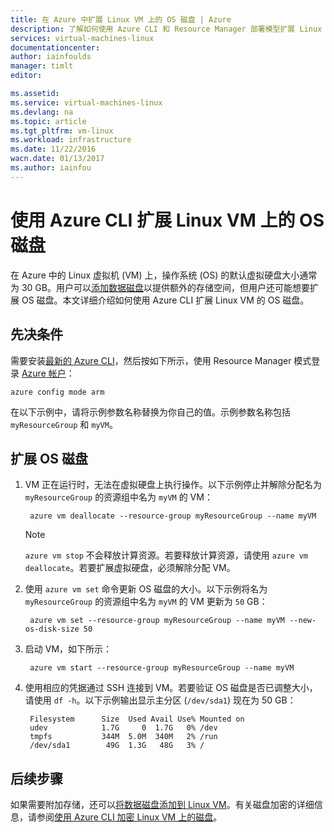 ```yaml
---
title: 在 Azure 中扩展 Linux VM 上的 OS 磁盘 | Azure
description: 了解如何使用 Azure CLI 和 Resource Manager 部署模型扩展 Linux VM 上的操作系统 (OS) 虚拟磁盘
services: virtual-machines-linux
documentationcenter: 
author: iainfoulds
manager: timlt
editor: 

ms.assetid: 
ms.service: virtual-machines-linux
ms.devlang: na
ms.topic: article
ms.tgt_pltfrm: vm-linux
ms.workload: infrastructure
ms.date: 11/22/2016
wacn.date: 01/13/2017
ms.author: iainfou
---
```


# 使用 Azure CLI 扩展 Linux VM 上的 OS 磁盘
在 Azure 中的 Linux 虚拟机 (VM) 上，操作系统 (OS) 的默认虚拟硬盘大小通常为 30 GB。用户可以[添加数据磁盘](./virtual-machines-linux-add-disk.md)以提供额外的存储空间，但用户还可能想要扩展 OS 磁盘。本文详细介绍如何使用 Azure CLI 扩展 Linux VM 的 OS 磁盘。

## 先决条件
需要安装[最新的 Azure CLI](../xplat-cli-install.md)，然后按如下所示，使用 Resource Manager 模式登录 [Azure 帐户](https://www.azure.cn/pricing/1rmb-trial/)：

    azure config mode arm

在以下示例中，请将示例参数名称替换为你自己的值。示例参数名称包括 `myResourceGroup` 和 `myVM`。

## 扩展 OS 磁盘

1. VM 正在运行时，无法在虚拟硬盘上执行操作。以下示例停止并解除分配名为 `myResourceGroup` 的资源组中名为 `myVM` 的 VM：

        azure vm deallocate --resource-group myResourceGroup --name myVM

    > [!NOTE]
    > `azure vm stop` 不会释放计算资源。若要释放计算资源，请使用 `azure vm deallocate`。若要扩展虚拟硬盘，必须解除分配 VM。

2. 使用 `azure vm set` 命令更新 OS 磁盘的大小。以下示例将名为 `myResourceGroup` 的资源组中名为 `myVM` 的 VM 更新为 `50` GB：

        azure vm set --resource-group myResourceGroup --name myVM --new-os-disk-size 50

3. 启动 VM，如下所示：

        azure vm start --resource-group myResourceGroup --name myVM

4. 使用相应的凭据通过 SSH 连接到 VM。若要验证 OS 磁盘是否已调整大小，请使用 `df -h`。以下示例输出显示主分区 (`/dev/sda1`) 现在为 50 GB：

        Filesystem      Size  Used Avail Use% Mounted on
        udev            1.7G     0  1.7G   0% /dev
        tmpfs           344M  5.0M  340M   2% /run
        /dev/sda1        49G  1.3G   48G   3% /

## 后续步骤
如果需要附加存储，还可以[将数据磁盘添加到 Linux VM](./virtual-machines-linux-add-disk.md)。有关磁盘加密的详细信息，请参阅[使用 Azure CLI 加密 Linux VM 上的磁盘](./virtual-machines-linux-encrypt-disks.md)。

<!---HONumber=Mooncake_0109_2017-->